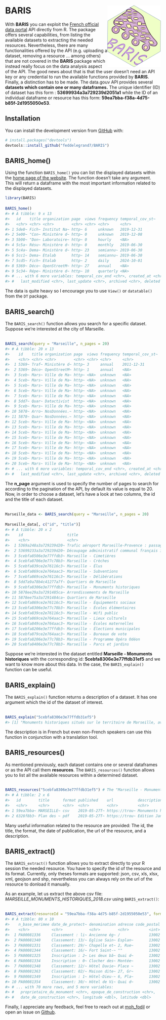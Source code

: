 
<!-- README.md is generated from README.Rmd. Please edit that file -->

# BARIS <a><img src='man/figures/hex.png' align="right" height="200" /></a>

<!-- badges: start -->

<!-- badges: end -->

With **BARIS** you can exploit the [French official data
portal](https://www.data.gouv.fr/fr/) API directly from R. The package
offers several capabilities, from listing the available datasets to
extracting the needed resources. Nevertheless, there are many
functionalities offered by the API (e.g. uploading a dataset, removing a
resource … among others) that are not covered in the **BARIS** package
which instead really focus on the data analysis aspect of the API. The
good news about that is that the user doesn’t need an API key or any
credential to run the available functions provided by **BARIS**.
Finally, a distinction has to be made. The data.gouv API provides
several **datasets which contain one or many dataframes.** The unique
identifier (ID) of dataset has this form : **53699934a3a729239d2051a1**
while the ID of an individual dataframe or resource has this form:
**59ea7bba-f38a-4d75-b85f-2d1955050e53**.

## Installation

You can install the development version from
[GitHub](https://github.com/) with:

``` r
# install.packages("devtools")
devtools::install_github("feddelegrand7/BARIS")
```

## BARIS\_home()

Using the function `BARIS_home()` you can list the displayed datasets
within the [home page of the website](www.data.gouv.fr). The function
doesn’t take any argument. This will return a dataframe with the most
important information related to the displayed datasets.

``` r
library(BARIS)

BARIS_home()
#> # A tibble: 9 x 13
#>   id    title organization page  views frequency temporal_cov_st~
#>   <chr> <chr> <chr>        <chr> <chr> <chr>     <chr>           
#> 1 5de8~ Fich~ Institut Na~ http~ 6     unknown   2019-12-31      
#> 2 5e00~ "Con~ Ministère d~ http~ 0     unknown   2019-12-08      
#> 3 5b98~ "Don~ Laboratoire~ http~ 0     hourly    <NA>            
#> 4 5c5a~ Résu~ Ministère d~ http~ 0     monthly   2019-06-30      
#> 5 5c4a~ Dema~ Ministère d~ http~ 23    semiannu~ 2019-06-30      
#> 6 5cc1~ Dema~ Etalab       http~ 14    semiannu~ 2019-06-30      
#> 7 5cd5~ Fich~ Etalab       http~ 2     daily     2024-10-01      
#> 8 5369~ Déco~ OpenStreetM~ http~ 27    annual    <NA>            
#> 9 5c34~ Répe~ Ministère d~ http~ 10    quarterly <NA>            
#> # ... with 6 more variables: temporal_cov_end <chr>, created_at <chr>,
#> #   last_modified <chr>, last_update <chr>, archived <chr>, deleted <chr>
```

The data is quite heavy so I encourage you to use `View()` or
`datatable()` from the `DT` package.

## BARIS\_search()

The `BARIS_search()` function allows you search for a specific dataset.
Suppose we’re interested at the city of Marseille.

``` r

BARIS_search(query = "Marseille", n_pages = 20)
#> # A tibble: 20 x 13
#>    id    title organization page  views frequency temporal_cov_st~
#>    <chr> <chr> <chr>        <chr> <chr> <chr>     <chr>           
#>  1 5369~ Traf~ Ministère d~ http~ 3     annual    2011-12-31      
#>  2 5369~ Déco~ OpenStreetM~ http~ 1     annual    <NA>            
#>  3 5ceb~ Mars~ Ville de Ma~ http~ <NA>  unknown   <NA>            
#>  4 5ceb~ Mars~ Ville de Ma~ http~ <NA>  unknown   <NA>            
#>  5 5ceb~ Mars~ Ville de Ma~ http~ <NA>  unknown   <NA>            
#>  6 5ceb~ Mars~ Ville de Ma~ http~ <NA>  unknown   <NA>            
#>  7 5ceb~ Mars~ Ville de Ma~ http~ <NA>  unknown   <NA>            
#>  8 5dd7~ Quar~ Datactivist  http~ <NA>  unknown   <NA>            
#>  9 5ceb~ Mars~ Ville de Ma~ http~ <NA>  unknown   <NA>            
#> 10 5878~ Arro~ NosDonnées.~ http~ <NA>  unknown   <NA>            
#> 11 5878~ Quar~ NosDonnées.~ http~ <NA>  unknown   <NA>            
#> 12 5ceb~ Mars~ Ville de Ma~ http~ <NA>  unknown   <NA>            
#> 13 5ceb~ Mars~ Ville de Ma~ http~ <NA>  unknown   <NA>            
#> 14 5ceb~ Mars~ Ville de Ma~ http~ <NA>  unknown   <NA>            
#> 15 5ceb~ Mars~ Ville de Ma~ http~ <NA>  unknown   <NA>            
#> 16 5ceb~ Mars~ Ville de Ma~ http~ <NA>  unknown   <NA>            
#> 17 5ceb~ Mars~ Ville de Ma~ http~ <NA>  unknown   <NA>            
#> 18 5ceb~ Mars~ Ville de Ma~ http~ <NA>  unknown   <NA>            
#> 19 5ceb~ Mars~ Ville de Ma~ http~ <NA>  unknown   <NA>            
#> 20 5ceb~ Mars~ Ville de Ma~ http~ <NA>  unknown   <NA>            
#> # ... with 6 more variables: temporal_cov_end <chr>, created_at <chr>,
#> #   last_modified <chr>, last_update <chr>, archived <chr>, deleted <chr>
```

The **n\_page** argument is used to specify the number of pages to
search for according to the pagination of the API, by default its value
is equal to 20. Now, in order to choose a dataset, let’s have a look at
two columns, the id and the title of each dataset.

``` r

Marseille_data <- BARIS_search(query = "Marseille", n_pages = 20)

Marseille_data[, c("id", "title")]
#> # A tibble: 20 x 2
#>    id                    title                                             
#>    <chr>                 <chr>                                             
#>  1 5369a248a3a729239d20~ Trafic aéroport Marseille-Provence : passagers et~
#>  2 53699233a3a729239d20~ Découpage administratif communal français issu d'~
#>  3 5cebfa8506e3e77ffdb3~ Marseille - Cimetières                            
#>  4 5cebfa8706e3e77c78b3~ Marseille - Crèches                               
#>  5 5cebfa839ce2e76116c3~ Marseille - Élus                                  
#>  6 5cebfa869ce2e764aac3~ Marseille - Subventions                           
#>  7 5cebfa869ce2e76116c3~ Marseille - Délibérations                         
#>  8 5dd7a9a78b4c41277a7f~ Quartiers de Marseille                            
#>  9 5cebfa8306e3e77ffdb3~ Marseille - Monuments historiques                 
#> 10 5878ee29a3a7291485ca~ Arrondissements de Marseille                      
#> 11 5878ee75a3a7291484ca~ Quartiers de Marseille                            
#> 12 5cebfa869ce2e76116c3~ Marseille - Équipements sociaux                   
#> 13 5cebfa8306e3e77c78b3~ Marseille - Écoles élémentaires                   
#> 14 5cebfa839ce2e76116c3~ Marseille - Wifi public                           
#> 15 5cebfa869ce2e764aac3~ Marseille - Lieux culturels                       
#> 16 5cebfa849ce2e764aac3~ Marseille - Écoles maternelles                    
#> 17 5cebfa8206e3e77ffdb3~ Marseille - Élections municipales                 
#> 18 5cebfa879ce2e764aac3~ Marseille - Bureaux de vote                       
#> 19 5cebfa8206e3e77c78b3~ Marseille - Programme Opéra Odéon                 
#> 20 5cebfa8406e3e77c78b3~ Marseille - Parcs et jardins
```

Suppose we’re interested in the dataset entitled **Marseille - Monuments
historiques** with the corresponding id: **5cebfa8306e3e77ffdb31ef5**
and we want to know more about this data. In the case, the
`BARIS_explain()` function can be useful.

## BARIS\_explain()

The `BARIS_explain()` function returns a description of a dataset. It
has one argument which the id of the dataset of interest.

``` r

BARIS_explain("5cebfa8306e3e77ffdb31ef5")
#> [1] "Monuments historiques situés sur le territoire de Marseille, avec adresse, numéro de base Mérimée (base de données du Ministère de la Culture recensant les monuments historiques de toute la France) et points de géolocalisation"
```

The description is in French but even non-French speakers can use this
function in conjunction with a translation tool.

## BARIS\_resources()

As mentioned previously, each dataset contains one or several dataframes
or as the API call them **resources**. The `BARIS_resources()` function
allows you to list all the available resources within a determined
dataset.

``` r

BARIS_resources("5cebfa8306e3e77ffdb31ef5") # The "Marseille - Monuments historiques" id
#> # A tibble: 2 x 6
#>   id        title      format published    url           description       
#>   <chr>     <chr>      <chr>  <chr>        <chr>         <chr>             
#> 1 59ea7bba~ MARSEILLE~ csv    2019-05-27T~ https://trou~ Monuments histori~
#> 2 6328f8b3~ Plan des ~ pdf    2019-05-27T~ https://trou~ Edition Janvier 2~
```

Many useful information related to the resource are provided: The id,
the title, the format, the date of publication, the url of the resource,
and a description.

## BARIS\_extract()

The `BARIS_extract()` function allows you to extract directly to your R
session the needed resource. You have to specify the id of the resource
and its format. Currently, only theses formats are supported: json, csv,
xls, xlsx, xml, geojson and shp, nevertheless you can always rely on the
url of the resource to donload it manually.

As an example, let us extract the above csv file:
*MARSEILLE\_MONUMENTS\_HISTORIQUES\_2018.csv* using `BARIS_extract()`:

``` r

BARIS_extract(resourceId = "59ea7bba-f38a-4d75-b85f-2d1955050e53", format = "csv")
#> # A tibble: 80 x 10
#>    n_base_merimee date_de_protect~ denomination adresse code_postal
#>    <chr>          <chr>            <chr>        <chr>         <int>
#>  1 PA00081336     Classement : li~ Ancienne ég~ /             13002
#>  2 PA00081340     Classement: 13/~ Eglise Sain~ Esplan~       13002
#>  3 PA00081331     Classement: 29/~ Chapelle et~ 2, Rue~       13002
#>  4 PA00081344     Classement: 16/~ Fort Saint-~ ""            13002
#>  5 PA00081325     Inscription : 2~ Les deux bâ~ Quai d~       13002
#>  6 PA00081334     Inscription : 0~ Clocher des~ Montée~       13002
#>  7 PA00081348     Classement: 12/~ Hôtel Davie~ Place ~       13002
#>  8 PA00081363     Classement: 02/~ Maison dite~ 27, Gr~       13002
#>  9 PA00081349     Inscription : 1~ Hôtel-Dieu-~ 6, Pla~       13002
#> 10 PA00081354     Classement: 30/~ Hôtel de Vi~ Quai d~       13002
#> # ... with 70 more rows, and 5 more variables:
#> #   proprietaire_du_monument <chr>, epoque_de_construction <chr>,
#> #   date_de_construction <chr>, longitude <dbl>, latitude <dbl>
```

Finally, I appreciate any feedback, feel free to reach out at
[moh\_fodil](https://twitter.com/moh_fodil) or open an issue on
[Github](https://github.com/feddelegrand7/BARIS/issues).
